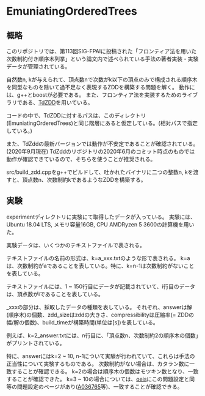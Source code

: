 # EmuniatingOrderedTrees
## 概略 
このリポジトリでは、第113回SIG-FPAIに投稿された「フロンティア法を用いた次数制約付き順序木列挙」という論文内で述べられている手法の著者実装・実験データが管理されている。

自然数n, kが与えられて、頂点数nで次数がk以下の頂点のみで構成される順序木を同型なものを除いて過不足なく表現するZDDを構築する問題を解く。
動作には、g++とboostが必要である。
また、フロンティア法を実装するためのライブラリである、[TdZDD](https://github.com/kunisura/TdZdd)を用いている。

コードの中で、TdZDDに対するパスは、このディレクトリ(EmuniatingOrderedTrees)と同じ階層にあると仮定している。(相対パスで指定している。)

また、TdZddの最新バージョンでは動作が不安定であることが確認されている。(2020年9月現在)
TdZddのリポジトリの2020年6月のコミット時点のものでは動作が確認できているので、そちらを使うことが推奨される。

src/build_zdd.cppをg++でビルドして、吐かれたバイナリに二つの整数n, kを渡すと、頂点数n、次数制約kであるようなZDDを構築する。

## 実験

experimentディレクトリに実験にて取得したデータが入っている。
実験には、Ubuntu 18.04 LTS, メモリ容量16GB, CPU AMDRyzen 5 3600の計算機を用いた。

実験データは、いくつかのテキストファイルで表される。

テキストファイルの名前の形式は、k=a_xxx.txtのような形で表される。
k=aは、次数制約がaであることを表している。特に、k=n-1は次数制約がないことを表している。

テキストファイルには、1 ~ 150行目にデータが記載されていて、i行目のデータは、頂点数がiであることを表している。

_xxxの部分は、採取したデータの種類を表している。
それぞれ、answerは解(順序木)の個数、zdd_sizeはzddの大きさ、compressibilityは圧縮率(= ZDDの幅/解の個数)、build_timeが構築時間(単位は[s])を表している。

例えば、k=2_answer.txtには、n行目に、「頂点数n、次数制約2の順序木の個数」がプリントされている。

特に、answerにはk=2 ~ 10, n-1について実験が行われていて、これらは手法の正当性について実験するものである。
次数制約がない場合は、カタラン数に一致することが確認できる。
k=2の場合は順序木の個数はモツキン数となり、一致することが確認できた。
k=3 ~ 10の場合については、[oeis](https://oeis.org/)にこの問題設定と同等の問題設定のページがあり([A036765](https://oeis.org/A036765)等)、一致することが確認できる。


